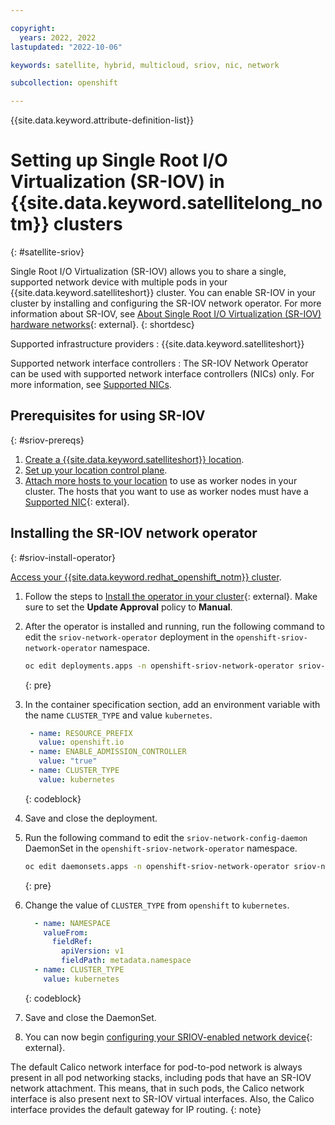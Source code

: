 ```yaml
---

copyright:
  years: 2022, 2022
lastupdated: "2022-10-06"

keywords: satellite, hybrid, multicloud, sriov, nic, network

subcollection: openshift

---
```


{{site.data.keyword.attribute-definition-list}}

# Setting up Single Root I/O Virtualization (SR-IOV) in {{site.data.keyword.satellitelong_notm}} clusters
{: #satellite-sriov}

Single Root I/O Virtualization (SR-IOV) allows you to share a single, supported network device with multiple pods in your {{site.data.keyword.satelliteshort}} cluster. You can enable SR-IOV in your cluster by installing and configuring the SR-IOV network operator. For more information about SR-IOV, see [About Single Root I/O Virtualization (SR-IOV) hardware networks](https://docs.openshift.com/container-platform/4.6/networking/hardware_networks/about-sriov.html){: external}.
{: shortdesc}

Supported infrastructure providers
:   {{site.data.keyword.satelliteshort}}

Supported network interface controllers
:   The SR-IOV Network Operator can be used with supported network interface controllers (NICs) only. For more information, see [Supported NICs](https://docs.openshift.com/container-platform/4.6/networking/hardware_networks/installing-sriov-operator.html).

## Prerequisites for using SR-IOV
{: #sriov-prereqs}

1. [Create a {{site.data.keyword.satelliteshort}} location](/docs/satellite?topic=satellite-locations).
1. [Set up your location control plane](/docs/satellite?topic=satellite-locations#setup-control-plane).
1. [Attach more hosts to your location](/docs/satellite?topic=satellite-attach-hosts) to use as worker nodes in your cluster. The hosts that you want to use as worker nodes must have a [Supported NIC](https://docs.openshift.com/container-platform/4.6/networking/hardware_networks/installing-sriov-operator.html){: exteral}.

## Installing the SR-IOV network operator
{: #sriov-install-operator}

[Access your {{site.data.keyword.redhat_openshift_notm}} cluster](/docs/openshift?topic=openshift-access_cluster).

1. Follow the steps to [Install the operator in your cluster](https://docs.openshift.com/container-platform/4.9/networking/hardware_networks/installing-sriov-operator.html#installing-sr-iov-operator_installing-sriov-operator){: external}. Make sure to set the **Update Approval** policy to **Manual**. 

1. After the operator is installed and running, run the following command to edit the `sriov-network-operator` deployment in the `openshift-sriov-network-operator` namespace.

   ```sh
   oc edit deployments.apps -n openshift-sriov-network-operator sriov-network-operator
   ```
   {: pre}
   
1. In the container specification section, add an environment variable with the name `CLUSTER_TYPE` and value `kubernetes`. 

   ```yaml
    - name: RESOURCE_PREFIX
      value: openshift.io
    - name: ENABLE_ADMISSION_CONTROLLER
      value: "true"
    - name: CLUSTER_TYPE
      value: kubernetes
   ```
   {: codeblock}
   
1. Save and close the deployment.

1. Run the following command to edit the `sriov-network-config-daemon` DaemonSet in the `openshift-sriov-network-operator` namespace.

   ```sh
   oc edit daemonsets.apps -n openshift-sriov-network-operator sriov-network-config-daemon
   ```
   {: pre}

1. Change the value of `CLUSTER_TYPE` from `openshift` to `kubernetes`.

   ```yaml
     - name: NAMESPACE
       valueFrom:
         fieldRef:
           apiVersion: v1
           fieldPath: metadata.namespace
     - name: CLUSTER_TYPE
       value: kubernetes
   ```
   {: codeblock}
   
1. Save and close the DaemonSet.

1. You can now begin [configuring your SRIOV-enabled network device](https://docs.openshift.com/container-platform/4.6/networking/hardware_networks/configuring-sriov-device.html){: external}.

The default Calico network interface for pod-to-pod network is always present in all pod networking stacks, including pods that have an SR-IOV network attachment. This means, that in such pods, the Calico network interface is also present next to SR-IOV virtual interfaces. Also, the Calico interface provides the default gateway for IP routing.
{: note}
